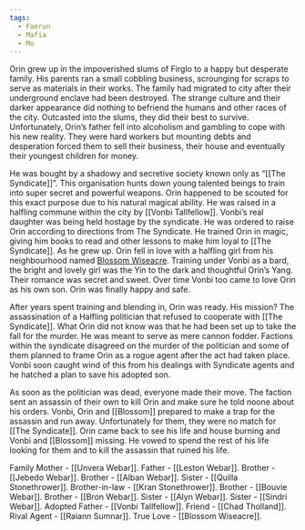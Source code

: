 ```yaml
---
tags:
  - Faerun
  - Mafia
  - Mo
---
```


Orin grew up in the impoverished slums of Firglo to a happy but desperate family. His parents ran a small cobbling business, scrounging for scraps to serve as materials in their works. The family had migrated to city after their underground enclave had been destroyed. The strange culture and their darker appearance did nothing to befriend the humans and other races of the city. Outcasted into the slums, they did their best to survive. Unfortunately, Orin’s father fell into alcoholism and gambling to cope with his new reality. They were hard workers but mounting debts and desperation forced them to sell their business, their house and eventually their youngest children for money.

He was bought by a shadowy and secretive society known only as “[[The Syndicate]]”. This organisation hunts down young talented beings to train into super secret and powerful weapons. Orin happened to be scouted for this exact purpose due to his natural magical ability. He was raised in a halfling commune within the city by [[Vonbi Tallfellow]]. Vonbi’s real daughter was being held hostage by the syndicate. He was ordered to raise Orin according to directions from The Syndicate. He trained Orin in magic, giving him books to read and other lessons to make him loyal to [[The Syndicate]]. As he grew up. Orin fell in love with a halfling girl from his neighbourhood named [Blossom Wiseacre](Blossom%20Wiseacre.md). Training under Vonbi as a bard, the bright and lovely girl was the Yin to the dark and thoughtful Orin’s Yang. Their romance was secret and sweet. Over time Vonbi too came to love Orin as his own son. Orin was finally happy and safe. 

After years spent training and blending in, Orin was ready. His mission? The assassination of a Halfling politician that refused to cooperate with [[The Syndicate]]. What Orin did not know was that he had been set up to take the fall for the murder. He was meant to serve as mere cannon fodder. Factions within the syndicate disagreed on the murder of the politician and some of them planned to frame Orin as a rogue agent after the act had taken place. Vonbi soon caught wind of this from his dealings with Syndicate agents and he hatched a plan to save his adopted son. 

As soon as the politician was dead, everyone made their move. The faction sent an assassin of their own to kill Orin and make sure he told noone about his orders. Vonbi, Orin and [[Blossom]] prepared to make a trap for the assassin and run away. Unfortunately for them, they were no match for [[The Syndicate]]. Orin came back to see his life and house burning and Vonbi and [[Blossom]] missing. He vowed to spend the rest of his life looking for them and to kill the assassin that ruined his life.

Family 
Mother - [[Unvera Webar]]. 
Father - [[Leston Webar]]. 
Brother - [[Jebedo Webar]]. 
Brother - [[Alban Webar]]. 
Sister - [[Quilla Stonethrower]]. 
Brother-in-law - [[Kran Stonethrower]]. 
Brother - [[Bouvie Webar]]. 
Brother - [[Bron Webar]]. 
Sister - [[Alyn Webar]]. 
Sister - [[Sindri Webar]]. 
Adopted Father - [[Vonbi Tallfellow]]. 
Friend - [[Chad Tholland]].
Rival Agent - [[Raiann Sumnar]]. 
True Love - [[Blossom Wiseacre]]. 